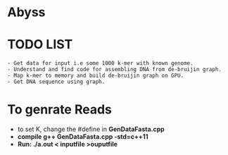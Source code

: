 # Abyss


# TODO LIST
    - Get data for input i.e some 1000 k-mer with known genome.
    - Understand and find code for assembling DNA from de-bruijin graph.
    - Map k-mer to memory and build de-bruijin graph on GPU.
    - Get DNA sequence using graph.

# To genrate Reads
 - to set K, change the #define in <b>GenDataFasta.cpp<b>
 - compile g++ GenDataFasta.cpp -std=c++11
 - Run: ./a.out < inputfile >ouputfile
